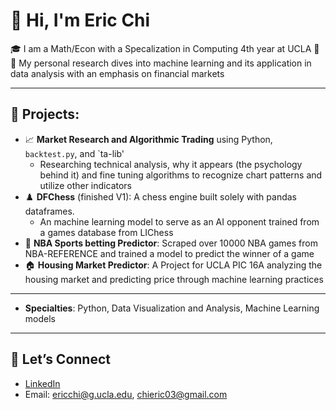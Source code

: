 # 👋 Hi, I'm Eric Chi

🎓 I am a Math/Econ with a Specalization in Computing 4th year at UCLA 🐻
🔬 My personal research dives into machine learning and its application in data analysis with an emphasis on financial markets  

---

## 🧠 Projects:
- 📈 **Market Research and Algorithmic Trading** using Python, `backtest.py`, and `ta-lib'
  - Researching technical analysis, why it appears (the psychology behind it) and fine tuning algorithms to recognize chart patterns and utilize other indicators
- ♟️ **DFChess** (finished V1): A chess engine built solely with pandas dataframes.
  - An machine learning model to serve as an AI opponent trained from a games database from LIChess
- 🏀 **NBA Sports betting Predictor**: Scraped over 10000 NBA games from NBA-REFERENCE and trained a model to predict the winner of a game
- 🏠 **Housing Market Predictor**: A Project for UCLA PIC 16A analyzing the housing market and predicting price through machine learning practices


---

- **Specialties**: Python, Data Visualization and Analysis, Machine Learning models

---


## 🌱 Let’s Connect
- [LinkedIn](https://www.linkedin.com/in/ericchi03/)  
- Email: ericchi@g.ucla.edu, chieric03@gmail.com  

